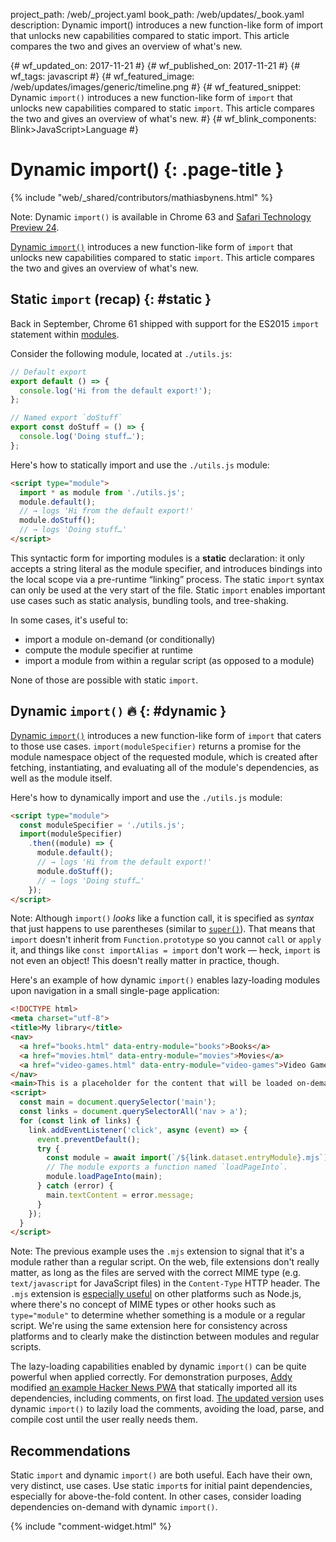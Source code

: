 project_path: /web/_project.yaml
book_path: /web/updates/_book.yaml
description: Dynamic import() introduces a new function-like form of import that unlocks new capabilities compared to static import. This article compares the two and gives an overview of what's new.

{# wf_updated_on: 2017-11-21 #}
{# wf_published_on: 2017-11-21 #}
{# wf_tags: javascript #}
{# wf_featured_image: /web/updates/images/generic/timeline.png #}
{# wf_featured_snippet: Dynamic `import()` introduces a new function-like form of `import` that unlocks new capabilities compared to static `import`. This article compares the two and gives an overview of what's new. #}
{# wf_blink_components: Blink>JavaScript>Language #}

# Dynamic import() {: .page-title }

{% include "web/_shared/contributors/mathiasbynens.html" %}

Note: Dynamic `import()` is available in Chrome 63 and [Safari Technology Preview
24](https://webkit.org/blog/7423/release-notes-for-safari-technology-preview-24/).

[Dynamic `import()`](https://github.com/tc39/proposal-dynamic-import) introduces a new
function-like form of `import` that unlocks new capabilities compared to static `import`. This
article compares the two and gives an overview of what's new.

## Static `import` (recap) {: #static }

Back in September, Chrome 61 shipped with support for the ES2015 `import` statement within
[modules](https://jakearchibald.com/2017/es-modules-in-browsers/).

Consider the following module, located at `./utils.js`:

```js
// Default export
export default () => {
  console.log('Hi from the default export!');
};

// Named export `doStuff`
export const doStuff = () => {
  console.log('Doing stuff…');
};
```

Here's how to statically import and use the `./utils.js` module:

```html
<script type="module">
  import * as module from './utils.js';
  module.default();
  // → logs 'Hi from the default export!'
  module.doStuff();
  // → logs 'Doing stuff…'
</script>
```

This syntactic form for importing modules is a **static** declaration: it only accepts a string
literal as the module specifier, and introduces bindings into the local scope via a pre-runtime
“linking” process. The static `import` syntax can only be used at the very start of the file.
Static `import` enables important use cases such as static analysis, bundling tools, and
tree-shaking.

In some cases, it's useful to:

* import a module on-demand (or conditionally)
* compute the module specifier at runtime
* import a module from within a regular script (as opposed to a module)

None of those are possible with static `import`.

## Dynamic `import()` 🔥 {: #dynamic }

[Dynamic `import()`](https://github.com/tc39/proposal-dynamic-import) introduces a new
function-like form of `import` that caters to those use cases. `import(moduleSpecifier)` returns a
promise for the module namespace object of the requested module, which is created after fetching,
instantiating, and evaluating all of the module's dependencies, as well as the module itself.

Here's how to dynamically import and use the `./utils.js` module:

```html
<script type="module">
  const moduleSpecifier = './utils.js';
  import(moduleSpecifier)
    .then((module) => {
      module.default();
      // → logs 'Hi from the default export!'
      module.doStuff();
      // → logs 'Doing stuff…'
    });
</script>
```

Note: Although `import()` _looks_ like a function call, it is specified as *syntax* that just
happens to use parentheses (similar to
[`super()`](https://developer.mozilla.org/en-US/docs/Web/JavaScript/Reference/Operators/super)).
That means that `import` doesn't inherit from `Function.prototype` so you cannot `call` or `apply`
it, and things like `const importAlias = import` don't work — heck, `import` is not even an object!
This doesn't really matter in practice, though.

Here's an example of how dynamic `import()` enables lazy-loading modules upon navigation in a small
single-page application:

```html
<!DOCTYPE html>
<meta charset="utf-8">
<title>My library</title>
<nav>
  <a href="books.html" data-entry-module="books">Books</a>
  <a href="movies.html" data-entry-module="movies">Movies</a>
  <a href="video-games.html" data-entry-module="video-games">Video Games</a>
</nav>
<main>This is a placeholder for the content that will be loaded on-demand.</main>
<script>
  const main = document.querySelector('main');
  const links = document.querySelectorAll('nav > a');
  for (const link of links) {
    link.addEventListener('click', async (event) => {
      event.preventDefault();
      try {
        const module = await import(`/${link.dataset.entryModule}.mjs`);
        // The module exports a function named `loadPageInto`.
        module.loadPageInto(main);
      } catch (error) {
        main.textContent = error.message;
      }
    });
  }
</script>
```

Note: The previous example uses the `.mjs` extension to signal that it's a module rather than a
regular script. On the web, file extensions don't really matter, as long as the files are served
with the correct MIME type (e.g. `text/javascript` for JavaScript files) in the `Content-Type` HTTP
header. The `.mjs` extension is [especially
useful](https://github.com/nodejs/node-eps/blob/master/002-es-modules.md#32-determining-if-source-is-an-es-module)
on other platforms such as Node.js, where there's no concept of MIME types or other hooks such as
`type="module"` to determine whether something is a module or a regular script. We're using the
same extension here for consistency across platforms and to clearly make the distinction between
modules and regular scripts.

The lazy-loading capabilities enabled by dynamic `import()` can be quite powerful when applied
correctly. For demonstration purposes, [Addy](https://twitter.com/addyosmani) modified [an example
Hacker News PWA](https://hnpwa-vanilla.firebaseapp.com/) that statically imported all its
dependencies, including comments, on first load. [The updated
version](https://dynamic-import.firebaseapp.com/) uses dynamic `import()` to lazily load the
comments, avoiding the load, parse, and compile cost until the user really needs them.

## Recommendations

Static `import` and dynamic `import()` are both useful. Each have their own, very distinct, use
cases. Use static `import`s for initial paint dependencies, especially for above-the-fold content.
In other cases, consider loading dependencies on-demand with dynamic `import()`.

{% include "comment-widget.html" %}
